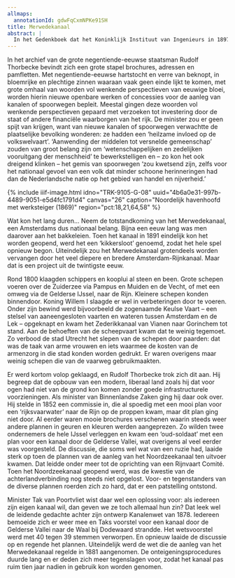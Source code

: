 ```yaml
---
allmaps:
  annotationId: gdwFqCxmNPKe91SH
title: Merwedekanaal
abstract: |
  In het Gedenkboek dat het Koninklijk Instituut van Ingenieurs in 1897 uitbracht ter gelegenheid van het 50-jarig bestaan, werd gememoreerd dat er in Nederland in die vijftig jaar tijd 23 kanalen waren aangelegd. Veruit het langste kanaal – en zeker ook een van de belangrijkste – was het Merwedekanaal. Doel van het kanaal was ‘het verschaffen van een betere scheepvaartgemeenschap’ van Amsterdam naar de Rijn. Het kanaal verbond het IJ met Gorcum en had een lengte van ruim 71 kilometer. Andere getallen: bodembreedte 20 meter, breedte op kanaalpeil 33,20 meterdiepte onder het kanaalpeil 3,1 m. Het bestond uit vier panden, die door schutsluizen werden gescheiden en over het kanaal lagen 34 bruggen. Het kwam na lange discussie tot stand tussen 1881 en 1893. Toen het gereed kwam werd het een ‘kikkersloot’ genoemd.
---
```


In het archief van de grote negentiende-eeuwse staatsman Rudolf Thorbecke bevindt zich een grote stapel brochures, adressen en pamfletten. Met negentiende-eeuwse hartstocht en verre van beknopt, in bloemrijke en plechtige zinnen waaraan vaak geen einde lijkt te komen, met grote omhaal van woorden vol wenkende perspectieven van eeuwige bloei, worden hierin nieuwe openbare werken of concessies voor de aanleg van kanalen of spoorwegen bepleit. Meestal gingen deze woorden vol wenkende perspectieven gepaard met verzoeken tot investering door de staat of andere financiële waarborgen van het rijk. De minister zou er geen spijt van krijgen, want van nieuwe kanalen of spoorwegen verwachtte de plaatselijke bevolking wonderen: ze hadden een ‘heilzame invloed op de volkswelvaart’. ‘Aanwending der middelen tot versnelde gemeenschap’ zouden van groot belang zijn om ‘wetenschappelijken en zedelijken vooruitgang der menschheid’ te bewerkstelligen en – zo kon het ook dreigend klinken – het gemis van spoorwegen ‘zou kwetsend zijn, zelfs voor het nationaal gevoel van een volk dat minder schoone herinneringen had dan de Nederlandsche natie op het gebied van handel en nijverheid.’

<div>
{% include iiif-image.html idno="TRK-9105-G-08" uuid="4b6a0e31-997b-4489-9051-e5d4fc1791d4" canvas="26" caption="Noordelijk havenhoofd met werksteiger (1869)" region="pct:18,21,64,58" %}
</div>

Wat kon het lang duren… Neem de totstandkoming van het Merwedekanaal, een Amsterdams dus nationaal belang. Bijna een eeuw lang was men daarover aan het bakkeleien. Toen het kanaal in 1891 eindelijk kon het worden geopend, werd het een ‘kikkersloot’ genoemd, zodat het hele spel opnieuw begon. Uiteindelijk zou het Merwedekanaal grotendeels worden vervangen door het veel diepere en bredere Amsterdam-Rijnkanaal. Maar dat is een project uit de twintigste eeuw. 

Rond 1800 klaagden schippers en kooplui al steen en been. Grote schepen voeren over de Zuiderzee via Pampus en Muiden en de Vecht, of met een omweg via de Gelderse IJssel, naar de Rijn. Kleinere schepen konden binnendoor. Koning Willem I slaagde er wel in verbeteringen door te voeren. Onder zijn bewind werd bijvoorbeeld de zogenaamde Keulse Vaart – een stelsel van aaneengesloten vaarten en wateren tussen Amsterdam en de Lek – opgeknapt en kwam het Zederikkanaal van Vianen naar Gorinchem tot stand. Aan de behoeften van de scheepvaart kwam dat te weinig tegemoet. Zo verbood de stad Utrecht het slepen van de schepen door paarden: dat was de taak van arme vrouwen en iets waarmee de kosten van de armenzorg in die stad konden worden gedrukt. Er waren overigens maar weinig schepen die van de vaarweg gebruikmaakten. 

Er werd kortom volop geklaagd, en Rudolf Thorbecke trok zich dit aan. Hij begreep dat de opbouw van een modern, liberaal land zoals hij dat voor ogen had niet van de grond kon komen zonder goede infrastructurele voorzieningen. Als minister van Binnenlandse Zaken ging hij daar ook over. Hij stelde in 1852 een commissie in, die al spoedig met een mooi plan voor een ‘rijksvaarwater’ naar de Rijn op de proppen kwam, maar dit plan ging niet door. Al eerder waren mooie brochures verschenen waarin steeds weer andere plannen in geuren en kleuren werden aangeprezen. Zo wilden twee ondernemers de hele IJssel verleggen en kwam een ‘oud-soldaat’ met een plan voor een kanaal door de Gelderse Vallei, wat overigens al veel eerder was voorgesteld. De discussie, die soms wel wat van een ruzie had, laaide sterk op toen de plannen van de aanleg van het Noordzeekanaal ten uitvoer kwamen. Dat leidde onder meer tot de oprichting van een Rijnvaart Comité. Toen het Noordzeekanaal geopend werd, was de kwestie van de achterlandverbinding nog steeds niet opgelost. Voor- en tegenstanders van de diverse plannen roerden zich zo hard, dat er een patstelling ontstond.

Minister Tak van Poortvliet wist daar wel een oplossing voor: als iedereen zijn eigen kanaal wil, dan geven we ze toch allemaal hun zin? Dat leek wel de leidende gedachte achter zijn ontwerp Kanalenwet van 1878. Iedereen bemoeide zich er weer mee en Taks voorstel voor een kanaal door de Gelderse Vallei naar de Waal bij Dodewaard strandde. Het wetsvoorstel werd met 40 tegen 39 stemmen verworpen. En opnieuw laaide de discussie op en regende het plannen. Uiteindelijk werd de wet die de aanleg van het Merwedekanaal regelde in 1881 aangenomen. De onteigeningsprocedures duurde lang en er deden zich meer tegenslagen voor, zodat het kanaal pas ruim tien jaar nadien in gebruik kon worden genomen.